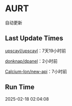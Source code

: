 # AURT

自动更新


## Last Update Times

[upscayl/upscayl](https://github.com/upscayl/upscayl)：7天19小时前

[donknap/dpanel](https://github.com/donknap/dpanel)：2小时前

[Calcium-Ion/new-api](https://github.com/Calcium-Ion/new-api)：7小时前


## Run Time
2025-02-18 02:04:08
